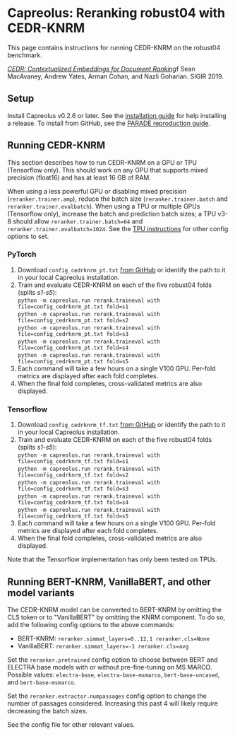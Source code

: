 # Capreolus: Reranking robust04 with CEDR-KNRM
This page contains instructions for running CEDR-KNRM on the robust04 benchmark.

[*CEDR: Contextualized Embeddings for Document Ranking*](https://arxiv.org/pdf/1904.07094.pd)f
Sean MacAvaney, Andrew Yates, Arman Cohan, and Nazli Goharian. SIGIR 2019.

## Setup
Install Capreolus v0.2.6 or later. See the [installation guide](https://capreolus.ai/en/latest/installation.html) for help installing a release. To install from GitHub, see the [PARADE reproduction guide](https://github.com/capreolus-ir/capreolus/blob/master/docs/reproduction/PARADE.md).

## Running CEDR-KNRM

This section describes how to run CEDR-KNRM on a GPU or TPU (Tensorflow only). This should work on any GPU that supports mixed precision (float16) and has at least 16 GB of RAM. 

When using a less powerful GPU or disabling mixed precision (`reranker.trainer.amp`), reduce the batch size (`reranker.trainer.batch` and `reranker.trainer.evalbatch`). When using a TPU or multiple GPUs (Tensorflow only), increase the batch and prediction batch sizes; a TPU v3-8 should allow `reranker.trainer.batch=64` and `reranker.trainer.evalbatch=1024`. See the [TPU instructions](https://capreolus.ai/en/latest/tpu.html) for other config options to set.

### PyTorch

1. Download `config_cedrknrm_pt.txt` [from GitHub](https://raw.githubusercontent.com/capreolus-ir/capreolus/master/docs/reproduction/config_cedrknrm_pt.txt) or identify the path to it in your local Capreolus installation.
2. Train and evaluate CEDR-KNRM on each of the five robust04 folds (splits *s1-s5*):<br/>
`python -m capreolus.run rerank.traineval with file=config_cedrknrm_pt.txt fold=s1` <br/>
`python -m capreolus.run rerank.traineval with file=config_cedrknrm_pt.txt fold=s2` <br/>
`python -m capreolus.run rerank.traineval with file=config_cedrknrm_pt.txt fold=s3` <br/>
`python -m capreolus.run rerank.traineval with file=config_cedrknrm_pt.txt fold=s4` <br/>
`python -m capreolus.run rerank.traineval with file=config_cedrknrm_pt.txt fold=s5`
3. Each command will take a few hours on a single V100 GPU. Per-fold metrics are displayed after each fold completes.
4. When the final fold completes, cross-validated metrics are also displayed.
 

### Tensorflow

1. Download `config_cedrknrm_tf.txt` [from GitHub](https://raw.githubusercontent.com/capreolus-ir/capreolus/master/docs/reproduction/config_cedrknrm_tf.txt) or identify the path to it in your local Capreolus installation.
2. Train and evaluate CEDR-KNRM on each of the five robust04 folds (splits *s1-s5*):<br/>
`python -m capreolus.run rerank.traineval with file=config_cedrknrm_tf.txt fold=s1` <br/>
`python -m capreolus.run rerank.traineval with file=config_cedrknrm_tf.txt fold=s2` <br/>
`python -m capreolus.run rerank.traineval with file=config_cedrknrm_tf.txt fold=s3` <br/>
`python -m capreolus.run rerank.traineval with file=config_cedrknrm_tf.txt fold=s4` <br/>
`python -m capreolus.run rerank.traineval with file=config_cedrknrm_tf.txt fold=s5`
3. Each command will take a few hours on a single V100 GPU. Per-fold metrics are displayed after each fold completes.
4. When the final fold completes, cross-validated metrics are also displayed.

Note that the Tensorflow implementation has only been tested on TPUs.

## Running BERT-KNRM, VanillaBERT, and other model variants

The CEDR-KNRM model can be converted to BERT-KNRM by omitting the CLS token or to "VanillaBERT" by omitting the KNRM component. To do so, add the following config options to the above commands:
- BERT-KNRM:   `reranker.simmat_layers=0..12,1 reranker.cls=None`
- VanillaBERT: `reranker.simmat_layers=-1 reranker.cls=avg`

Set the `reranker.pretrained` config option to choose between BERT and ELECTRA base models with or without pre-fine-tuning on MS MARCO. Possible values: `electra-base`, `electra-base-msmarco`, `bert-base-uncased`, and `bert-base-msmarco`.

Set the `reranker.extractor.numpassages` config option to change the number of passages considered. Increasing this past 4 will likely require decreasing the batch sizes.

See the config file for other relevant values.
